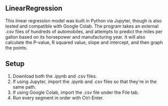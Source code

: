 ## LinearRegression
This linear regression model was built in Python via Jupyter, though is also tested and compatible with Google Colab.
The program takes an external .csv files of hundreds of automobiles, and attempts to predict the miles per gallon based on its horsepower and manufacturing year.
It will also calculate the P-value, R squared value, slope and intercept, and then graph the points.

## Setup
1. Download both the .ipynb and .csv files.
2. If using Jupyter, import the .ipynb and .csv files so that they're in the same path.
3. If using Google Colab, import the .csv file under the File tab.
4. Run every segment in order with Ctrl-Enter.
